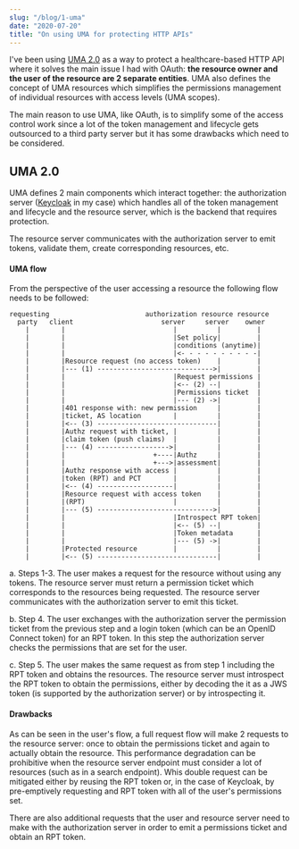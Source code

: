 ```yaml
---
slug: "/blog/1-uma"
date: "2020-07-20"
title: "On using UMA for protecting HTTP APIs"
---
```


I've been using [UMA 2.0](https://kantarainitiative.org/confluence/display/uma/Home) as a way to protect a healthcare-based HTTP API where it solves the main issue I had with OAuth: **the resource owner and the user of the resource are 2 separate entities**. 
UMA also defines the concept of UMA resources which simplifies the permissions management of individual resources with access levels (UMA scopes).

The main reason to use UMA, like OAuth, is to simplify some of the access control work since a lot of the token management and lifecycle gets outsourced to a third party server but it has some drawbacks which need to be considered.

## UMA 2.0

UMA defines 2 main components which interact together: the authorization server ([Keycloak](https://www.keycloak.org/) in my case) which handles all of the token management and lifecycle and the resource server, which is the backend that requires protection.

The resource server communicates with the authorization server to emit tokens, validate them, create corresponding resources, etc.

#### UMA flow

From the perspective of the user accessing a resource the following flow needs to be followed:

```
requesting                        authorization resource resource
  party   client                      server     server    owner
    |        |                           |          |         |
    |        |                           |Set policy|         |
    |        |                           |conditions (anytime)|
    |        |                           |<- - - - - - - - - -|
    |        |Resource request (no access token)    |         |
    |        |--- (1) ----------------------------->|         |
    |        |                           |Request permissions |
    |        |                           |<-- (2) --|         |
    |        |                           |Permissions ticket  |
    |        |                           |--- (2) ->|         |
    |        |401 response with: new permission     |         |
    |        |ticket, AS location        |          |         |
    |        |<-- (3) ------------------------------|         |
    |        |Authz request with ticket, |          |         |
    |        |claim token (push claims)  |          |         |
    |        |--- (4) ------------------>|          |         |
    |        |                      +----|Authz     |         |
    |        |                      +--->|assessment|         |
    |        |Authz response with access |          |         |
    |        |token (RPT) and PCT        |          |         |
    |        |<-- (4) -------------------|          |         |
    |        |Resource request with access token    |         |
    |        |(RPT)                      |          |         |
    |        |--- (5) ----------------------------->|         |
    |        |                           |Introspect RPT token|
    |        |                           |<-- (5) --|         |
    |        |                           |Token metadata      |
    |        |                           |--- (5) ->|         |
    |        |Protected resource         |          |         |
    |        |<-- (5) ------------------------------|         |
```

a. Steps 1-3. The user makes a request for the resource without using any tokens. The resource server must return a permission ticket which corresponds to the resources being requested. The resource server communicates with the authorization server to emit this ticket.

b. Step 4. The user exchanges with the authorization server the permission ticket from the previous step and a login token (which can be an OpenID Connect token) for an RPT token. In this step the authorization server checks the permissions that are set for the user.

c. Step 5. The user makes the same request as from step 1 including the RPT token and obtains the resources. The resource server must introspect the RPT token to obtain the permissions, either by decoding the it as a JWS token (is supported by the authorization server) or by introspecting it.


#### Drawbacks

As can be seen in the user's flow, a full request flow will make 2 requests to the resource server: once to obtain the permissions ticket and again to actually obtain the resource. This performance degradation can be prohibitive when the resource server endpoint must consider a lot of resources (such as in a search endpoint). Whis double request can be mitigated either by reusing the RPT token or, in the case of Keycloak, by pre-emptively requesting and RPT token with all of the user's permissions set.

There are also additional requests that the user and resource server need to make with the authorization server in order to emit a permissions ticket and obtain an RPT token.